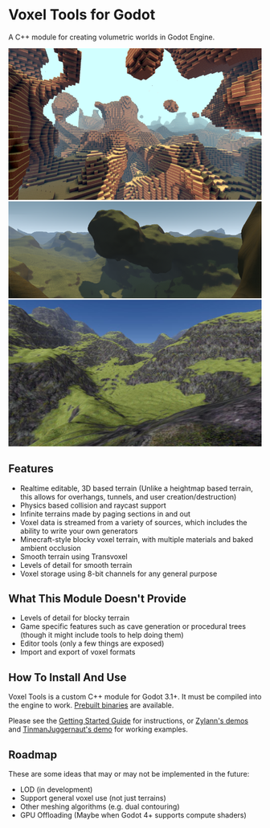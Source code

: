 Voxel Tools for Godot
=========================

A C++ module for creating volumetric worlds in Godot Engine.

<img src="doc/images/blocky_screenshot.png" width="800" />
<img src="doc/images/smooth_screenshot.png" width="800" />
<img src="doc/images/textured-terrain.jpg" width="800" />

Features
---------------------------

- Realtime editable, 3D based terrain (Unlike a heightmap based terrain, this allows for overhangs, tunnels, and user creation/destruction)
- Physics based collision and raycast support
- Infinite terrains made by paging sections in and out
- Voxel data is streamed from a variety of sources, which includes the ability to write your own generators
- Minecraft-style blocky voxel terrain, with multiple materials and baked ambient occlusion
- Smooth terrain using Transvoxel
- Levels of detail for smooth terrain
- Voxel storage using 8-bit channels for any general purpose


What This Module Doesn't Provide
-----------------------------------

- Levels of detail for blocky terrain
- Game specific features such as cave generation or procedural trees (though it might include tools to help doing them)
- Editor tools (only a few things are exposed)
- Import and export of voxel formats


How To Install And Use
-------------------------

Voxel Tools is a custom C++ module for Godot 3.1+. It must be compiled into the engine to work. [Prebuilt binaries](http://tokisan.com/godot-binaries) are available.

Please see the [Getting Started Guide](doc/01_get-started.md) for instructions, or [Zylann's demos](https://github.com/Zylann/voxelgame) and [TinmanJuggernaut's demo](https://github.com/tinmanjuggernaut/voxelgame) for working examples.


Roadmap
---------

These are some ideas that may or may not be implemented in the future:

* LOD (in development)
* Support general voxel use (not just terrains)
* Other meshing algorithms (e.g. dual contouring)
* GPU Offloading (Maybe when Godot 4+ supports compute shaders)

